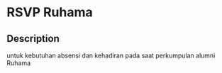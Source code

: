 # RSVP Ruhama

## Description
untuk kebutuhan absensi dan kehadiran pada saat perkumpulan alumni Ruhama